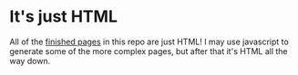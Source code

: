# It's just HTML

All of the [finished pages](https://yukiiro-nite.github.io/just-html/) in this repo are just HTML! I may use javascript to generate some of the more complex pages, but after that it's HTML all the way down.


